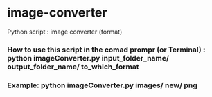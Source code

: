 # image-converter
 Python script :  image converter (format)


### How to use this script in the comad prompr (or Terminal) : python imageConverter.py input_folder_name/ output_folder_name/  to_which_format

### Example: python imageConverter.py images/ new/  png
